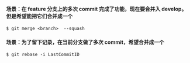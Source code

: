 #### 场景：在 feature 分支上的多次 commit 完成了功能，现在要合并入 develop。但是希望能把它们合并成一个
`$ git merge <branch>  --squash`

#### 场景：为了留下记录，在当前分支做了多次 commit，希望合并成一个

`$ git rebase -i LastCommitID`


